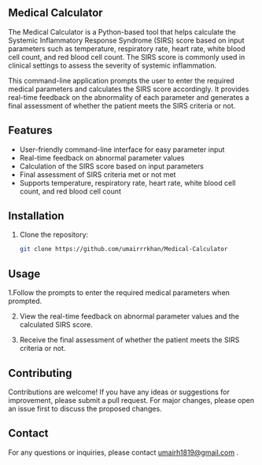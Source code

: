 ## Medical Calculator

The Medical Calculator is a Python-based tool that helps calculate the Systemic Inflammatory Response Syndrome (SIRS) score based on input parameters such as temperature, respiratory rate, heart rate, white blood cell count, and red blood cell count. The SIRS score is commonly used in clinical settings to assess the severity of systemic inflammation.

This command-line application prompts the user to enter the required medical parameters and calculates the SIRS score accordingly. It provides real-time feedback on the abnormality of each parameter and generates a final assessment of whether the patient meets the SIRS criteria or not.

## Features

- User-friendly command-line interface for easy parameter input
- Real-time feedback on abnormal parameter values
- Calculation of the SIRS score based on input parameters
- Final assessment of SIRS criteria met or not met
- Supports temperature, respiratory rate, heart rate, white blood cell count, and red blood cell count

## Installation

1. Clone the repository:

   ```bash
   git clone https://github.com/umairrrkhan/Medical-Calculator

## Usage

1.Follow the prompts to enter the required medical parameters when prompted.

2. View the real-time feedback on abnormal parameter values and the calculated SIRS score.

3. Receive the final assessment of whether the patient meets the SIRS criteria or not.

## Contributing

Contributions are welcome! If you have any ideas or suggestions for improvement, please submit a pull request. For major changes, please open an issue first to discuss the proposed changes.

## Contact

For any questions or inquiries, please contact umairh1819@gmail.com .





    
